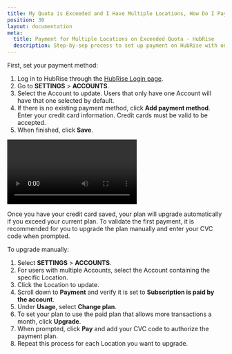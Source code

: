 ```yaml
---
title: My Quota is Exceeded and I Have Multiple Locations, How Do I Pay?
position: 30
layout: documentation
meta:
  title: Payment for Multiple Locations on Exceeded Quota - HubRise
  description: Step-by-sep process to set up payment on HubRise with one payment method for all locations once the free plan quota is exceeded.
---
```


First, set your payment method:

1. Log in to HubRise through the [HubRise Login page](https://manager.hubrise.com/login).
2. Go to **SETTINGS** > **ACCOUNTS**.
3. Select the Account to update. Users that only have one Account will have that one selected by default.
4. If there is no existing payment method, click **Add payment method**. Enter your credit card information. Credit cards must be valid to be accepted.
5. When finished, click **Save**.

<video controls title="Add payment type"><source src="../images/040-en-settings-payment-add-payment-type.webm" type="video/webm"/></video>

Once you have your credit card saved, your plan will upgrade automatically if you exceed your current plan. To validate the first payment, it is recommended for you to upgrade the plan manually and enter your CVC code when prompted.

To upgrade manually:

1. Select **SETTINGS** > **ACCOUNTS**.
2. For users with multiple Accounts, select the Account containing the specific Location.
3. Click the Location to update.
4. Scroll down to **Payment** and verify it is set to **Subscription is paid by the account**.
5. Under **Usage**, select **Change plan**.
6. To set your plan to use the paid plan that allows more transactions a month, click **Upgrade**.
7. When prompted, click **Pay** and add your CVC code to authorize the payment plan.
8. Repeat this process for each Location you want to upgrade.
